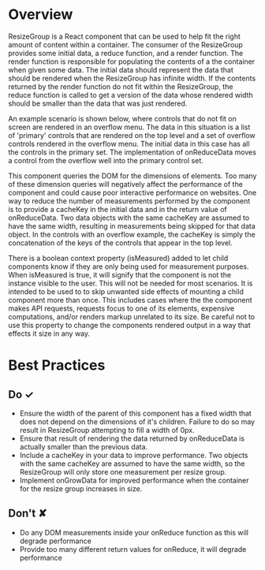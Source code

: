 # Overview
ResizeGroup is a React component that can be used to help fit the right amount of content within a container. The consumer of the ResizeGroup provides some initial data, a reduce function, and a render function. The render function is responsible for populating the contents of a the container when given some data. The initial data should represent the data that should be rendered when the ResizeGroup has infinite width. If the contents returned by the render function do not fit within the ResizeGroup, the reduce function is called to get a version of the data whose rendered width should be smaller than the data that was just rendered.

An example scenario is shown below, where controls that do not fit on screen are rendered in an overflow menu. The data in this situation is a list of &#39;primary&#39; controls that are rendered on the top level and a set of overflow controls rendered in the overflow menu. The initial data in this case has all the controls in the primary set. The implementation of onReduceData moves a control from the overflow well into the primary control set.

This component queries the DOM for the dimensions of elements. Too many of these dimension queries will negatively affect the performance of the component and could cause poor interactive performance on websites. One way to reduce the number of measurements performed by the component is to provide a cacheKey in the initial data and in the return value of onReduceData. Two data objects with the same cacheKey are assumed to have the same width, resulting in measurements being skipped for that data object. In the controls with an overflow example, the cacheKey is simply the concatenation of the keys of the controls that appear in the top level.

There is a boolean context property (isMeasured) added to let child components know if they are only being used for measurement purposes. When isMeasured is true, it will signify that the component is not the instance visible to the user. This will not be needed for most scenarios. It is intended to be used to to skip unwanted side effects of mounting a child component more than once. This includes cases where the the component makes API requests, requests focus to one of its elements, expensive computations, and&#x2F;or renders markup unrelated to its size. Be careful not to use this property to change the components rendered output in a way that effects it size in any way.



# Best Practices

## Do &#10003;
- Ensure the width of the parent of this component has a fixed width that does not depend on the dimensions of it&#39;s children. Failure to do so may result in ResizeGroup attempting to fill a width of 0px.
- Ensure that result of rendering the data returned by onReduceData is actually smaller than the previous data.
- Include a cacheKey in your data to improve performance. Two objects with the same cacheKey are assumed to have the same width, so the ResizeGroup will only store one measurement per resize group.
- Implement onGrowData for improved performance when the container for the resize group increases in size.

## Don't &#10008;
- Do any DOM measurements inside your onReduce function as this will degrade performance
- Provide too many different return values for onReduce, it will degrade performance